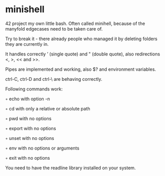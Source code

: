 # minishell
42 project my own little bash.
Often called minihell, because of the manyfold edgecases need to be taken care of.

Try to break it - there already people who managed it by deleting folders they are currently in.

It handles correctly ’ (single quote) and " (double quote), also redirections <, >, << and >>.

Pipes are implemented and working, also $? and environment variables.

ctrl-C, ctrl-D and ctrl-\ are behaving correctly.

Following commands work:

◦ echo with option -n

◦ cd with only a relative or absolute path

◦ pwd with no options

◦ export with no options

◦ unset with no options

◦ env with no options or arguments

◦ exit with no options


You need to have the readline library installed on your system.
